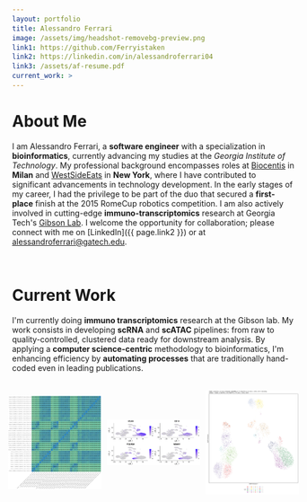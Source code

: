 ```yaml
---
layout: portfolio
title: Alessandro Ferrari
image: /assets/img/headshot-removebg-preview.png
link1: https://github.com/Ferryistaken
link2: https://linkedin.com/in/alessandroferrari04
link3: /assets/af-resume.pdf
current_work: >
---
```


# About Me

I am Alessandro Ferrari, a **software engineer** with a specialization in **bioinformatics**, currently advancing my studies at the *Georgia Institute of Technology*. My professional background encompasses roles at [Biocentis](/work_experience/biocentis/) in **Milan** and [WestSideEats](/work_experience/westsideeats/) in **New York**, where I have contributed to significant advancements in technology development. In the early stages of my career, I had the privilege to be part of the duo that secured a **first-place** finish at the 2015 RomeCup robotics competition. I am also actively involved in cutting-edge **immuno-transcriptomics** research at Georgia Tech's [Gibson Lab](https://ggibsongt.wixsite.com/gibsongatech). I welcome the opportunity for collaboration; please connect with me on [LinkedIn]({{ page.link2 }}) or at [alessandroferrari@gatech.edu](mailto:alessandroferrari@gatech.edu).

<br>

# Current Work

I'm currently doing **immuno transcriptomics** research at the Gibson lab. My work consists in developing **scRNA** and **scATAC** pipelines: from raw to quality-controlled, clustered data ready for downstream analysis. By applying a **computer science-centric** methodology to bioinformatics, I'm enhancing efficiency by **automating processes** that are traditionally hand-coded even in leading publications.

<br>

<div style="display: flex; justify-content: center; align-items: center;">
  <img src="/assets/img/portfolio/dune.png" style="width: 33%; margin-right: 10px;" alt="Description 1">
  <img src="/assets/img/portfolio/marker.png" style="width: 33%; margin-right: 10px;" alt="Description 2">
  <img src="/assets/img/portfolio/umap.png" style="width: 33%;" alt="Description 3">
</div>

<br>
